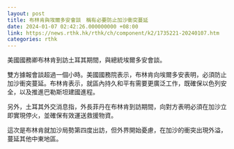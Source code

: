 ```yaml
---
layout: post
title: 布林肯與埃爾多安會談　稱有必要防止加沙衝突蔓延
date: 2024-01-07 02:42:26.000000000 +08:00
link: https://news.rthk.hk/rthk/ch/component/k2/1735221-20240107.htm
categories: rthk
---
```


美國國務卿布林肯到訪土耳其期間，與總統埃爾多安會談。

雙方據報會談超過一個小時。美國國務院表示，布林肯向埃爾多安表明，必須防止加沙衝突蔓延。布林肯表示，就區內持久和平有需要更廣泛工作，既確保以色列安全，以及推進巴勒斯坦建國進程。

另外，土耳其外交消息指，外長菲丹在布林肯到訪期間，向對方表明必須在加沙立即實現停火，並確保有效運送救援物資。

這次是布林肯就加沙局勢第四度出訪，但外界開始憂慮，在加沙的衝突出現外溢，蔓延其他中東地區。
